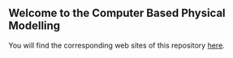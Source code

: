 ## Welcome to the Computer Based Physical Modelling

You will find the corresponding web sites of this repository  [here](https://fcichos.github.io/CompSoft23).
